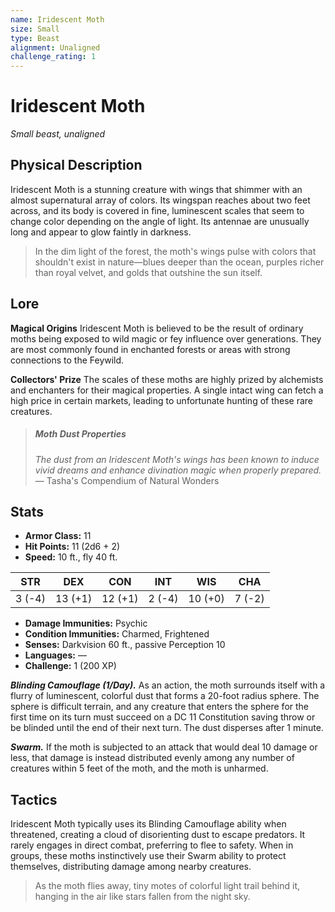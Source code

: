 ```yaml
---
name: Iridescent Moth
size: Small
type: Beast
alignment: Unaligned
challenge_rating: 1
---
```


# Iridescent Moth

*Small beast, unaligned*

## Physical Description
Iridescent Moth is a stunning creature with wings that shimmer with an almost supernatural array of colors. Its wingspan reaches about two feet across, and its body is covered in fine, luminescent scales that seem to change color depending on the angle of light. Its antennae are unusually long and appear to glow faintly in darkness.

> In the dim light of the forest, the moth's wings pulse with colors that shouldn't exist in nature—blues deeper than the ocean, purples richer than royal velvet, and golds that outshine the sun itself.

## Lore
**Magical Origins**
Iridescent Moth is believed to be the result of ordinary moths being exposed to wild magic or fey influence over generations. They are most commonly found in enchanted forests or areas with strong connections to the Feywild.

**Collectors' Prize**
The scales of these moths are highly prized by alchemists and enchanters for their magical properties. A single intact wing can fetch a high price in certain markets, leading to unfortunate hunting of these rare creatures.

> ##### Moth Dust Properties
> *The dust from an Iridescent Moth's wings has been known to induce vivid dreams and enhance divination magic when properly prepared.*
> — Tasha's Compendium of Natural Wonders

## Stats

- **Armor Class:** 11
- **Hit Points:** 11 (2d6 + 2)
- **Speed:** 10 ft., fly 40 ft.

| STR     | DEX     | CON     | INT     | WIS     | CHA     |
|---------|---------|---------|---------|---------|---------|
| 3 (-4) | 13 (+1) | 12 (+1) | 2 (-4) | 10 (+0) | 7 (-2) |

- **Damage Immunities:** Psychic
- **Condition Immunities:** Charmed, Frightened
- **Senses:** Darkvision 60 ft., passive Perception 10
- **Languages:** —
- **Challenge:** 1 (200 XP)

***Blinding Camouflage (1/Day).*** As an action, the moth surrounds itself with a flurry of luminescent, colorful dust that forms a 20-foot radius sphere. The sphere is difficult terrain, and any creature that enters the sphere for the first time on its turn must succeed on a DC 11 Constitution saving throw or be blinded until the end of their next turn. The dust disperses after 1 minute.

***Swarm.*** If the moth is subjected to an attack that would deal 10 damage or less, that damage is instead distributed evenly among any number of creatures within 5 feet of the moth, and the moth is unharmed.

## Tactics
Iridescent Moth typically uses its Blinding Camouflage ability when threatened, creating a cloud of disorienting dust to escape predators. It rarely engages in direct combat, preferring to flee to safety. When in groups, these moths instinctively use their Swarm ability to protect themselves, distributing damage among nearby creatures.

> As the moth flies away, tiny motes of colorful light trail behind it, hanging in the air like stars fallen from the night sky.
